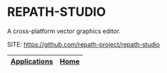 # REPATH-STUDIO

 A cross-platform vector graphics editor.

 SITE: https://github.com/repath-project/repath-studio

 | [Applications](https://portable-linux-apps.github.io/apps.html) | [Home](https://portable-linux-apps.github.io)
 | --- | --- |
